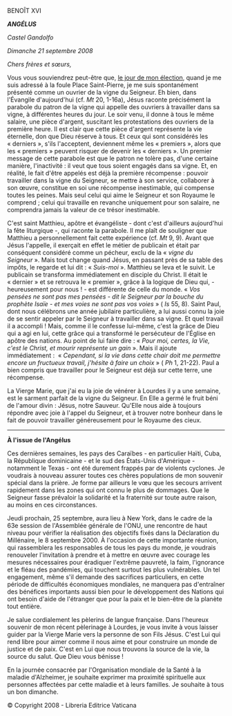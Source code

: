 BENOÎT XVI

***ANGÉLUS***

*Castel Gandolfo*

*Dimanche 21 septembre 2008*

*Chers frères et sœurs,*

Vous vous souviendrez peut-être que, [le jour de mon élection](http://w2.vatican.va/content/benedict-xvi/fr/speeches/2005/april/documents/hf_ben-xvi_spe_20050419_first-speech.html), quand je me suis adressé à la foule Place Saint-Pierre, je me suis spontanément présenté comme un ouvrier de la vigne du Seigneur. Eh bien, dans l'Évangile d'aujourd'hui (cf. *Mt* 20, 1-16a), Jésus raconte précisément la parabole du patron de la vigne qui appelle des ouvriers à travailler dans sa vigne, à différentes heures du jour. Le soir venu, il donne à tous le même salaire, une pièce d'argent, suscitant les protestations des ouvriers de la première heure. Il est clair que cette pièce d'argent représente la vie éternelle, don que Dieu réserve à tous. Et ceux qui sont considérés les « derniers », s'ils l'acceptent, deviennent même les « premiers », alors que les « premiers » peuvent risquer de devenir les « derniers ». Un premier message de cette parabole est que le patron ne tolère pas, d'une certaine manière, l'inactivité : il veut que tous soient engagés dans sa vigne. Et, en réalité, le fait d'être appelés est déjà la première récompense : pouvoir travailler dans la vigne du Seigneur, se mettre à son service, collaborer à son œuvre, constitue en soi une récompense inestimable, qui compense toutes les peines. Mais seul celui qui aime le Seigneur et son Royaume le comprend ; celui qui travaille en revanche uniquement pour son salaire, ne comprendra jamais la valeur de ce trésor inestimable.

C'est saint Matthieu, apôtre et évangéliste - dont c'est d'ailleurs aujourd'hui la fête liturgique -, qui raconte la parabole. Il me plaît de souligner que Matthieu a personnellement fait cette expérience (cf. *Mt* 9, 9). Avant que Jésus l'appelle, il exerçait en effet le métier de publicain et était par conséquent considéré comme un pécheur, exclu de la « *vigne du Seigneur* ». Mais tout change quand Jésus, en passant près de sa table des impôts, le regarde et lui dit : « *Suis-moi* ». Matthieu se leva et le suivit. Le publicain se transforma immédiatement en disciple du Christ. Il était le « dernier » et se retrouva le « premier », grâce à la logique de Dieu qui, - heureusement pour nous ! - est différente de celle du monde. « *Vos pensées ne sont pas mes pensées - dit le Seigneur par la bouche du prophète Isaïe - et mes voies ne sont pas vos voies* » ( *Is* 55, 8). Saint Paul, dont nous célébrons une année jubilaire particulière, a lui aussi connu la joie de se sentir appeler par le Seigneur à travailler dans sa vigne. Et quel travail il a accompli ! Mais, comme il le confesse lui-même, c'est la grâce de Dieu qui a agi en lui, cette grâce qui a transformé le persécuteur de l'Église en apôtre des nations. Au point de lui faire dire : « *Pour moi, certes, la Vie, c'est le Christ, et mourir représente un gain* ». Mais il ajoute immédiatement :  « *Cependant, si la vie dans cette chair doit me permettre encore un fructueux travail, j'hésite à faire un choix* » ( *Ph* 1, 21-22). Paul a bien compris que travailler pour le Seigneur est déjà sur cette terre, une récompense.

La Vierge Marie, que j'ai eu la joie de vénérer à Lourdes il y a une semaine, est le sarment parfait de la vigne du Seigneur. En Elle a germé le fruit béni de l'amour divin : Jésus, notre Sauveur. Qu'Elle nous aide à toujours répondre avec joie à l'appel du Seigneur, et à trouver notre bonheur dans le fait de pouvoir travailler généreusement pour le Royaume des cieux.

* * *

**À l'issue de l'Angélus**

Ces dernières semaines, les pays des Caraïbes - en particulier Haïti, Cuba, la République dominicaine - et le sud des États-Unis d'Amérique - notamment le Texas - ont été durement frappés par de violents cyclones. Je voudrais à nouveau assurer toutes ces chères populations de mon souvenir spécial dans la prière. Je forme par ailleurs le vœu que les secours arrivent rapidement dans les zones qui ont connu le plus de dommages. Que le Seigneur fasse prévaloir la solidarité et la fraternité sur toute autre raison, au moins en ces circonstances.

Jeudi prochain, 25 septembre, aura lieu à New York, dans le cadre de la 63e session de l'Assemblée générale de l'ONU, une rencontre de haut niveau pour vérifier la réalisation des objectifs fixés dans la Déclaration du Millénaire, le 8 septembre 2000. À l'occasion de cette importante réunion, qui rassemblera les responsables de tous les pays du monde, je voudrais renouveler l'invitation à prendre et à mettre en œuvre avec courage les mesures nécessaires pour éradiquer l'extrême pauvreté, la faim, l'ignorance et le fléau des pandémies, qui touchent surtout les plus vulnérables. Un tel engagement, même s'il demande des sacrifices particuliers, en cette période de difficultés économiques mondiales, ne manquera pas d'entraîner des bénéfices importants aussi bien pour le développement des Nations qui ont besoin d'aide de l'étranger que pour la paix et le bien-être de la planète tout entière.

Je salue cordialement les pèlerins de langue française. Dans l'heureux souvenir de mon récent pèlerinage à Lourdes, je vous invite à vous laisser guider par la Vierge Marie vers la personne de son Fils Jésus. C'est Lui qui rend libre pour aimer comme il nous aime et pour construire un monde de justice et de paix. C'est en Lui que nous trouvons la source de la vie, la source du salut. Que Dieu vous bénisse !

En la journée consacrée par l'Organisation mondiale de la Santé à la maladie d'Alzheimer, je souhaite exprimer ma proximité spirituelle aux personnes affectées par cette maladie et à leurs familles. Je souhaite à tous un bon dimanche.

© Copyright 2008 - Libreria Editrice Vaticana